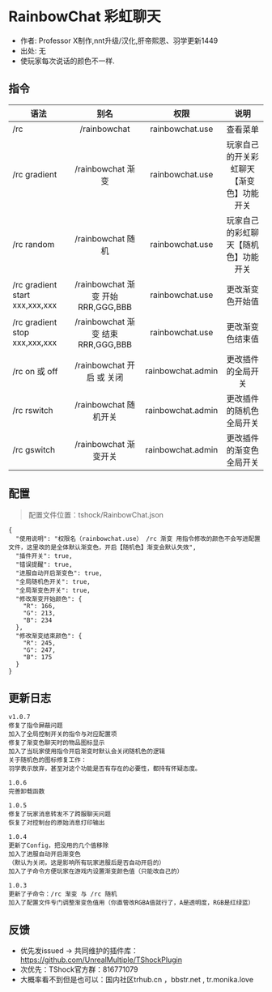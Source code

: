 # RainbowChat 彩虹聊天

- 作者: Professor X制作,nnt升级/汉化,肝帝熙恩、羽学更新1449
- 出处: 无
- 使玩家每次说话的颜色不一样.

## 指令

| 语法                             |               别名               |        权限         |          说明          |
|--------------------------------|:------------------------------:|:-----------------:|:--------------------:|
| /rc                            |          /rainbowchat          |  rainbowchat.use  |         查看菜单         |
| /rc gradient                   |        /rainbowchat 渐变         |  rainbowchat.use  | 玩家自己的开关彩虹聊天【渐变色】功能开关 |
| /rc random                     |        /rainbowchat 随机         |  rainbowchat.use  |  玩家自己的彩虹聊天【随机色】功能开关  |
| /rc gradient start xxx,xxx,xxx | /rainbowchat 渐变 开始 RRR,GGG,BBB |  rainbowchat.use  |       更改渐变色开始值       |
| /rc gradient stop xxx,xxx,xxx  | /rainbowchat 渐变 结束 RRR,GGG,BBB |  rainbowchat.use  |       更改渐变色结束值       |
| /rc on 或 off                   |      /rainbowchat 开启 或 关闭      | rainbowchat.admin |      更改插件的全局开关       |
| /rc rswitch                    |       /rainbowchat 随机开关        | rainbowchat.admin |     更改插件的随机色全局开关     |
| /rc gswitch                    |       /rainbowchat 渐变开关        | rainbowchat.admin |     更改插件的渐变色全局开关     |



## 配置
> 配置文件位置：tshock/RainbowChat.json
```json5
{
  "使用说明": "权限名（rainbowchat.use） /rc 渐变 用指令修改的颜色不会写进配置文件，这里改的是全体默认渐变色，开启【随机色】渐变会默认失效",
  "插件开关": true,
  "错误提醒": true,
  "进服自动开启渐变色": true,
  "全局随机色开关": true,
  "全局渐变色开关": true,
  "修改渐变开始颜色": {
    "R": 166,
    "G": 213,
    "B": 234
  },
  "修改渐变结束颜色": {
    "R": 245,
    "G": 247,
    "B": 175
  }
}
```

## 更新日志

```
v1.0.7
修复了指令屏蔽问题
加入了全局控制开关的指令与对应配置项
修复了渐变色聊天时的物品图标显示
加入了当玩家使用指令开启渐变时默认会关闭随机色的逻辑
关于随机色的图标修复工作：
羽学表示放弃，甚至对这个功能是否有存在的必要性，都持有怀疑态度。

1.0.6
完善卸载函数

1.0.5
修复了玩家消息转发不了跨服聊天问题
恢复了对控制台的原始消息打印输出

1.0.4
更新了Config，把没用的几个值移除
加入了进服自动开启渐变色
（默认为关闭，这是影响所有玩家进服后是否自动开启的）
加入了子命令方便玩家在游戏内设置渐变颜色值（只能改自己的）

1.0.3
更新了子命令：/rc 渐变 与 /rc 随机
加入了配置文件专门调整渐变色值用（你直管改RGBA值就行了，A是透明度，RGB是红绿蓝）
```

## 反馈
- 优先发issued -> 共同维护的插件库：https://github.com/UnrealMultiple/TShockPlugin
- 次优先：TShock官方群：816771079
- 大概率看不到但是也可以：国内社区trhub.cn ，bbstr.net , tr.monika.love
